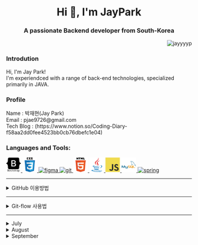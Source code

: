 <h1 align="center">Hi 👋, I'm JayPark</h1>
<h3 align="center">A passionate Backend developer from South-Korea</h3>

<p align="right"> <img src="https://komarev.com/ghpvc/?username=jayyyyp&label=Profile%20views&color=0e75b6&style=flat" alt="jayyyyp" /> </p>




<h3 align="left">Introdution</h3>

<p>
	Hi, I'm Jay Park!<br>
    I'm experiendced with a range of back-end technologies, specialized primarily in JAVA.
</p>
<h3 align="left">Profile</h3>
<p>
Name : 박재현(Jay Park)<br>
Email : pjae9726@gmail.com<br>
Tech Blog : (https://www.notion.so/Coding-Diary-f58aa2dd0fee4523bb0cb76dbefc1e04)
</p>
<p align="left">
</p>

<h3 align="left">Languages and Tools:</h3>
<p align="left"> <a href="https://getbootstrap.com" target="_blank" rel="noreferrer"> <img src="https://raw.githubusercontent.com/devicons/devicon/master/icons/bootstrap/bootstrap-plain-wordmark.svg" alt="bootstrap" width="40" height="40"/> </a> <a href="https://www.w3schools.com/css/" target="_blank" rel="noreferrer"> <img src="https://raw.githubusercontent.com/devicons/devicon/master/icons/css3/css3-original-wordmark.svg" alt="css3" width="40" height="40"/> </a> <a href="https://www.figma.com/" target="_blank" rel="noreferrer"> <img src="https://www.vectorlogo.zone/logos/figma/figma-icon.svg" alt="figma" width="40" height="40"/> </a> <a href="https://git-scm.com/" target="_blank" rel="noreferrer"> <img src="https://www.vectorlogo.zone/logos/git-scm/git-scm-icon.svg" alt="git" width="40" height="40"/> </a> <a href="https://www.w3.org/html/" target="_blank" rel="noreferrer"> <img src="https://raw.githubusercontent.com/devicons/devicon/master/icons/html5/html5-original-wordmark.svg" alt="html5" width="40" height="40"/> </a> <a href="https://www.java.com" target="_blank" rel="noreferrer"> <img src="https://raw.githubusercontent.com/devicons/devicon/master/icons/java/java-original.svg" alt="java" width="40" height="40"/> </a> <a href="https://developer.mozilla.org/en-US/docs/Web/JavaScript" target="_blank" rel="noreferrer"> <img src="https://raw.githubusercontent.com/devicons/devicon/master/icons/javascript/javascript-original.svg" alt="javascript" width="40" height="40"/> </a> <a href="https://www.mysql.com/" target="_blank" rel="noreferrer"> <img src="https://raw.githubusercontent.com/devicons/devicon/master/icons/mysql/mysql-original-wordmark.svg" alt="mysql" width="40" height="40"/> </a> <a href="https://spring.io/" target="_blank" rel="noreferrer"> <img src="https://www.vectorlogo.zone/logos/springio/springio-icon.svg" alt="spring" width="40" height="40"/> </a> </p>

---

<details>
<summary>GitHub 이용방법</summary>
<div markdown="1">


## LF will be replaced by CRLF in 해결 방안
- git config --global core.autocrlf true  입력

## ![rejected] master → master (fetch first)
- git push origin +master
- 위의 경우, 변경 내용만 반영되는 것이 아닌, **강제로 소스 전체가 push** 되어버림.

## git push origin master 입력 시, err:src refspec master does not match any 발생 
- git init
  git add .
  git commit -m “message”
  git remote add origin “github.com/my_ssh_address”
  git push -u origin master
  
- 만약 master 브랜치가 없어서 발생하는 오류일시,
  git checkout -b ‘master’
  git push origin master
  
## 깃 안에서 파일 삭제하기
- - Github에 삭제할 파일을 누른다.
- 오른쪽 상단의 ``` 을 누르고, delete를 누른다.
- 맨 밑으로 가서 commit changes 까지 누르면 반영

## 파일 탐색기 내에서 삭제했을 때에
1. 단 삭제를 미루고 다른 파일을 먼저 커밋 하기  
    git restore —staged (파일이름)
2. 원하는 파일을 스테이지에 올리기
    git add anotherfile.txt
3. 스테이지된 다른 파일을 커밋하기
    git commit -m “커밋 메시지”
4. 이제 삭제할 파일을 다시 스테이지 후, 커밋
    git rm (삭제할 파일명.확장자)
    git commit -m “커밋 메시지”
</div>
</details>

---

<details>
<summary>Git-flow 사용법</summary>
<div markdown="1">
노션 링크 : (https://www.notion.so/Git-Flow-e813b9a4a62943d58b090b0abfc6d91d)
</div>
</details>

---

<details>
<summary>July</summary>
<div markdown="1">
	16th - JPA API 복습(https://github.com/Jayyyyp/Spring_blog_real)<br>
	17th - JPA 페이징 처리 복습 및 노션정리(https://www.notion.so/JPA-Java-Persistence-API-15747b96c59c452dbc617cb1c93912d3)<br>
	18th - 스프링 시큐리티 복습 및 노션정리(https://www.notion.so/Spring-Security-4235730cbc7c4ea7844fda64f6c15847)<br>
	19th - 객체지향 책 복습<br>
	20th - 스프링 시큐리티 기초 완료(회원가입, 로그인, 로그아웃)<br>
	21st - JWT 로그인 설정 및 refresh토큰 공부(https://www.notion.so/JWT-refresh-token-e2dbf32c3a5d45cd932450321746872f)<br>
	22nd - 리액트 기초 공부(https://www.notion.so/React-5d3f7850eaec4ca697c49035fd6a8f25)<br>
	23rd - 스프링부트3 스프링 시큐리티 공부1<br>
	24th - 리액트 컴포넌트 공부(https://www.notion.so/1-React-Component-cf6ee1e6bc1b4ba7acdd1a9195510f8f)<br>
	25th - 스프링부트3 스프링 시큐리티 공부2<br>
	26th - 팀 프로젝트 기획 문서 제작 및 정리<br>
	27th - 리액트 이벤트 바인딩 공부1<br>
	28th - 리액트 이벤트 바인딩 공부2<br>
	29th - api 기초 공부 및 검색 api 개념 정리(https://www.notion.so/API-b65c763132bd49ec82e4d44c10850de2)<br>
	30th - naver 검색 api 응용해보기(https://www.notion.so/API-fb6ba0556a2642eba26fb854524269f2)<br>
	31st - naver cloud 기초(https://www.notion.so/Cloud-4637c5490bb74f309f2bb53f9c38afd7)<br>
</div>
</details>

<details>
<summary>August</summary>
<div markdown="1">
	1st - 11번가 open api 활용해보기<br>
	2nd - 멘토링 질문 정리 및 공부<br>
	3rd - Jira 툴 노션 정리 및 애자일 방법론 공부(https://www.notion.so/jayyyyp/Jira-8633442a8834465087e6dd800393a6e4)<br>
	      11번가 jsoup 크롤링 실패(https://github.com/Jayyyyp/KKINI_crawling)<br>
	4th - 11번가 jsoup 크롤링 성공(https://github.com/Jayyyyp/KKINI_crawling)<br>
	      크롤링 정리[https://www.notion.so/jayyyyp/4a067d07e72744edb405aa91cf0c4918]<br>
	5th - 11번가 Selenium 크롤링 실패(https://github.com/Jayyyyp/KKINI_crawling)<br>
	크롤링 데이터 정제 및 API 데이터와 매핑 방법 공부<br>
	6th - 11번가 Selenium 크롤링 성공(https://github.com/Jayyyyp/KKINI_crawling)<br>
	7th - 11번가 Selenium 크롤링_페이지별로 데이터 뽑기 실패<br>
	8th - 검색 기능 기초 공부<br>
	9th - 검색 기능 기초 구현 1 <br>
	10th - 검색 기능 기초 구현 2 <br>
	11st - 검색 기능 기초 구현 성공(https://github.com/Jayyyyp/KKINI_Search)<br>
	12nd - 검색 기능 기초 구현 정리(https://www.notion.so/jayyyyp/fb30d7df25484d279293836d25d9302f),<br>
	       스프링부트 JPA책 공부<br>
	13rd - 스프링부트 JPA책 실습(https://github.com/Jayyyyp/JPA_study)<br>
	       스프링부트 JPA책 정리_93p(https://www.notion.so/jayyyyp/with-JPA-9a098c9b14084d0ea7388d94592be274)<br>
	14th - 검색 기능 추가(카테고리 검색 가능, 완성된 단어를 치지않아도 2글자 이상 검색하면 자동으로 트래킹)<br>
		평점 CRUD 기능 추가를 위한 웹서핑<br>
	15th - 평점 CRUD 기능 중 CR부분 구현완료<br>
		수정과 삭제 부분은 실패(사용자 쿠키 저장이 안되는 상황)<br>
	16th - 평점 수정과 삭제 성공(사용자 id를 더미데이터로 쓰기)<br>
	17th - 평점 사진 업로드 최종 성공(https://github.com/Jayyyyp/KKINI_Search)<br>
	18th - enum클래스란?(https://www.notion.so/jayyyyp/enum-c71488bdf4084796a279d0a9f933e02d)<br>
	19th - 프로젝트 연습 jsp -> 리액트 변환 시키기<br>
	20th - Refactoring 방법 고찰(https://www.notion.so/jayyyyp/Refactoring-ea1055154d1a45748f2ece01801aadff)<br>
		프로젝트 연습 코딩에 적용하기<br>
	21st - Item, Category refactoring 완료<br>
	22nd - 프로젝트 repository에서 검색 기능 구현<br>
	23rd - Back-end와 Front-end 연동(리액트)<br>
	24th - 프로젝트 코드 수정(Category 엔터티 Product로 흠수시키기)<br>
	25th - 프로젝트 코드 리팩토링<br>
	26th - 프로젝트 코드 부가검색기능 추가(자동완성, 띄어쓰기 무시)<br>
	27th - 프로젝트 코드 리팩토링 및 검색 기능 구현 완료<br>
	28th - 검색 기능 추가 리팩토링 및 공부<br>
	29th - 프로젝트 카테고리 분류 기능 구현<br>
	30th - 프로젝트 필터 기능 구현<br>
	31st - 프로젝트 필터 기능 테스트 및 리액트 적용<br>
</div>
</details>
<details>
<summary>September</summary>
	<div markdown="1">
		1st - 프로젝트 필터 기능 리팩토링<br>
		2nd - 프로젝트 필터 기능 리팩토링 및 REST API 공부<br>
		3rd - 프로젝트 필터 기능 쿼리문 간소화 고찰
		4th - 프로젝트 필터 기능 쿼리문 추가
		5th - 프로젝트 필터 기능 리팩토링
		6th - 프로젝트 필터 기능 테스트코드 수정
		7th - 프로젝트 리액트 컴포넌트/컨테이너 분리
		8th - 프로젝트 리액트 컴포넌트/컨테이너 추가 공부(Hook)<br>
		9th - 프로젝트 리액트 컴포넌트/컨테이너/API Client/페이지 분리 <br>
		10th - 프로젝트 필터(backend) 버그 수정 -> NullPointerException <br>
		11st - 프로젝트 예외 처리 대신 Null로 처리 -> 상품이 없을때, 예외처리되지 않게<br>
		12nd - 프로젝트 상품 상세페이지 구현<br>
		13rd - 프로젝트 이용약관 및 개인정보처리 부분 작성<br>
		14th - 검색 기능 리팩토링(파라미터를 DTO로 만들어서 간소화)<br>
		15th - 프로젝트 문제해결 정리<br>
		16th - 프로젝트 Redis 적용 방법 고찰<br>
		17th - 
	</div>
</details>
